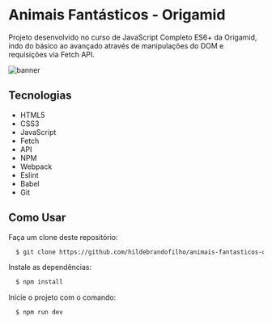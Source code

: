# Animais Fantásticos - Origamid

Projeto desenvolvido no curso de JavaScript Completo ES6+ da Origamid, indo do básico ao avançado através de manipulações do DOM e requisições via Fetch API.

![banner](https://github.com/hildebrandofilho/animais-fantasticos-origamid/blob/main/readme.gif)

## Tecnologias
- HTML5
- CSS3
- JavaScript
- Fetch
- API
- NPM
- Webpack
- Eslint
- Babel
- Git

## Como Usar
Faça um clone deste repositório:

```sh
  $ git clone https://github.com/hildebrandofilho/animais-fantasticos-origamid.git
```

Instale as dependências:

```sh
  $ npm install
```

Inicie o projeto com o comando:

```sh
  $ npm run dev
```

